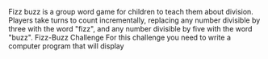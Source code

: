 Fizz buzz is a group word game for children to teach them about division. Players take turns to count incrementally, replacing any number divisible by three with the word "fizz", and any number divisible by five with the word "buzz". Fizz-Buzz Challenge For this challenge you need to write a computer program that will display